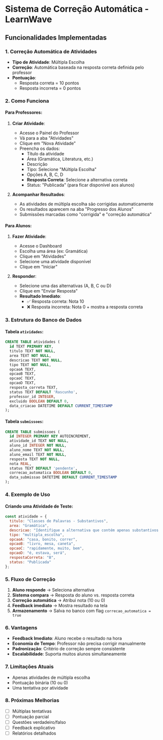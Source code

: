# Sistema de Correção Automática - LearnWave

## Funcionalidades Implementadas

### 1. Correção Automática de Atividades
- **Tipo de Atividade**: Múltipla Escolha
- **Correção**: Automática baseada na resposta correta definida pelo professor
- **Pontuação**: 
  - Resposta correta = 10 pontos
  - Resposta incorreta = 0 pontos

### 2. Como Funciona

#### Para Professores:
1. **Criar Atividade**:
   - Acesse o Painel do Professor
   - Vá para a aba "Atividades"
   - Clique em "Nova Atividade"
   - Preencha os dados:
     - Título da atividade
     - Área (Gramática, Literatura, etc.)
     - Descrição
     - Tipo: Selecione "Múltipla Escolha"
     - Opções A, B, C, D
     - **Resposta Correta**: Selecione a alternativa correta
     - Status: "Publicada" (para ficar disponível aos alunos)

2. **Acompanhar Resultados**:
   - As atividades de múltipla escolha são corrigidas automaticamente
   - Os resultados aparecem na aba "Progresso dos Alunos"
   - Submissões marcadas como "corrigida" e "correção automática"

#### Para Alunos:
1. **Fazer Atividade**:
   - Acesse o Dashboard
   - Escolha uma área (ex: Gramática)
   - Clique em "Atividades"
   - Selecione uma atividade disponível
   - Clique em "Iniciar"

2. **Responder**:
   - Selecione uma das alternativas (A, B, C ou D)
   - Clique em "Enviar Resposta"
   - **Resultado Imediato**:
     - ✅ Resposta correta: Nota 10
     - ❌ Resposta incorreta: Nota 0 + mostra a resposta correta

### 3. Estrutura do Banco de Dados

#### Tabela `atividades`:
```sql
CREATE TABLE atividades (
  id TEXT PRIMARY KEY,
  titulo TEXT NOT NULL,
  area TEXT NOT NULL,
  descricao TEXT NOT NULL,
  tipo TEXT NOT NULL,
  opcaoA TEXT,
  opcaoB TEXT,
  opcaoC TEXT,
  opcaoD TEXT,
  resposta_correta TEXT,
  status TEXT DEFAULT 'Rascunho',
  professor_id INTEGER,
  excluido BOOLEAN DEFAULT 0,
  data_criacao DATETIME DEFAULT CURRENT_TIMESTAMP
);
```

#### Tabela `submissoes`:
```sql
CREATE TABLE submissoes (
  id INTEGER PRIMARY KEY AUTOINCREMENT,
  atividade_id TEXT NOT NULL,
  aluno_id INTEGER NOT NULL,
  aluno_nome TEXT NOT NULL,
  aluno_email TEXT NOT NULL,
  resposta TEXT NOT NULL,
  nota REAL,
  status TEXT DEFAULT 'pendente',
  correcao_automatica BOOLEAN DEFAULT 0,
  data_submissao DATETIME DEFAULT CURRENT_TIMESTAMP
);
```

### 4. Exemplo de Uso

#### Criando uma Atividade de Teste:
```javascript
const atividade = {
  titulo: "Classes de Palavras - Substantivos",
  area: "Gramática",
  descricao: "Identifique a alternativa que contém apenas substantivos:",
  tipo: "multipla_escolha",
  opcaoA: "casa, bonito, correr",
  opcaoB: "livro, mesa, caneta",
  opcaoC: "rapidamente, muito, bem", 
  opcaoD: "é, estava, será",
  respostaCorreta: "B",
  status: "Publicada"
};
```

### 5. Fluxo de Correção

1. **Aluno responde** → Seleciona alternativa
2. **Sistema compara** → Resposta do aluno vs. resposta correta
3. **Correção automática** → Atribui nota (10 ou 0)
4. **Feedback imediato** → Mostra resultado na tela
5. **Armazenamento** → Salva no banco com flag `correcao_automatica = true`

### 6. Vantagens

- **Feedback Imediato**: Aluno recebe o resultado na hora
- **Economia de Tempo**: Professor não precisa corrigir manualmente
- **Padronização**: Critério de correção sempre consistente
- **Escalabilidade**: Suporta muitos alunos simultaneamente

### 7. Limitações Atuais

- Apenas atividades de múltipla escolha
- Pontuação binária (10 ou 0)
- Uma tentativa por atividade

### 8. Próximas Melhorias

- [ ] Múltiplas tentativas
- [ ] Pontuação parcial
- [ ] Questões verdadeiro/falso
- [ ] Feedback explicativo
- [ ] Relatórios detalhados